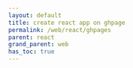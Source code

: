 ```yaml
---
layout: default
title: create react app on ghpage
permalink: /web/react/ghpages
parent: react
grand_parent: web
has_toc: true
---
```

